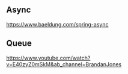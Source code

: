 ## Async
https://www.baeldung.com/spring-async

## Queue
https://www.youtube.com/watch?v=E40zyZ0mSkM&ab_channel=BrandanJones

